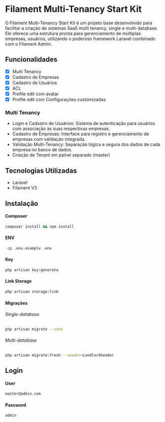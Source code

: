 # Filament Multi-Tenancy Start Kit

O Filament Multi-Tenancy Start Kit é um projeto base desenvolvido para facilitar a criação de sistemas SaaS multi tenancy, single e multi-database. Ele oferece uma estrutura pronta para gerenciamento de múltiplas empresas, usuários, utilizando o poderoso framework Laravel combinado com o Filament Admin.

## Funcionalidades

-   [x] Multi Tenancy
-   [x] Cadastro de Empresas
-   [x] Cadastro de Usuários
-   [x] ACL
-   [x] Profile edit com avatar
-   [x] Profile edit com Configurações customizadas

### Multi Tenancy

-   Login e Cadastro de Usuários: Sistema de autenticação para usuários com associação às suas respectivas empresas.
-   Cadastro de Empresas: Interface para registro e gerenciamento de empresas com validação integrada.
-   Validação Multi-Tenancy: Separação lógica e segura dos dados de cada empresa no banco de dados.
-   Criação de Tenant em painel separado (master)

## Tecnologias Utilizadas

-   Laravel
-   Filament V3

## Instalação

#### Composer

```bash
composer install && npm install
```

#### ENV

```bash
 cp .env.example .env
```

#### Key

```bash
php artisan key:generate
```

#### Link Storage

```bash
php artisan storage:link
```

#### Migrações

###### Single-database

```bash
php artisan migrate --seed
```

###### Multi-database

```bash
php artisan migrate:fresh --seeder=LandlordSeeder
```

## Login

#### User

```bash
master@admin.com
```

#### Password

```bash
admin
```

